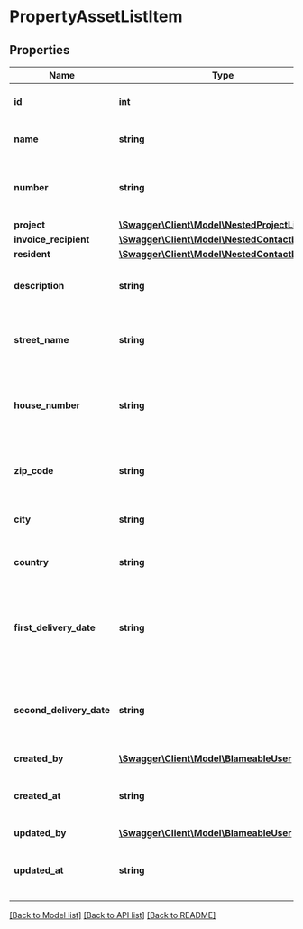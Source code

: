 # PropertyAssetListItem

## Properties
Name | Type | Description | Notes
------------ | ------------- | ------------- | -------------
**id** | **int** | The ID of this property asset. | [optional] 
**name** | **string** | Name of this property asset. | [optional] 
**number** | **string** | The identification number of this property asset. | [optional] 
**project** | [**\Swagger\Client\Model\NestedProjectListItem**](NestedProjectListItem.md) |  | [optional] 
**invoice_recipient** | [**\Swagger\Client\Model\NestedContactListItem**](NestedContactListItem.md) |  | [optional] 
**resident** | [**\Swagger\Client\Model\NestedContactListItem**](NestedContactListItem.md) |  | [optional] 
**description** | **string** | The description of this property asset. | [optional] 
**street_name** | **string** | The street name of the address of this property asset. | [optional] 
**house_number** | **string** | The house/building number of the address of this property asset. | [optional] 
**zip_code** | **string** | The postal/zip cide of the address of this property asset. | [optional] 
**city** | **string** | The city of this property asset. | [optional] 
**country** | **string** | The country code of this property asset. | [optional] 
**first_delivery_date** | **string** | The initial delivery date of this property asset, in ATOM/ISO-8601 format. | [optional] 
**second_delivery_date** | **string** | The second delivery date of this property asset, in ATOM/ISO-8601 format. | [optional] 
**created_by** | [**\Swagger\Client\Model\BlameableUser**](BlameableUser.md) |  | [optional] 
**created_at** | **string** | The creation date of the object in ATOM/ISO-8601 format | [optional] 
**updated_by** | [**\Swagger\Client\Model\BlameableUser**](BlameableUser.md) |  | [optional] 
**updated_at** | **string** | The creation date of the object in ATOM/ISO-8601 format | [optional] 

[[Back to Model list]](../README.md#documentation-for-models) [[Back to API list]](../README.md#documentation-for-api-endpoints) [[Back to README]](../README.md)


